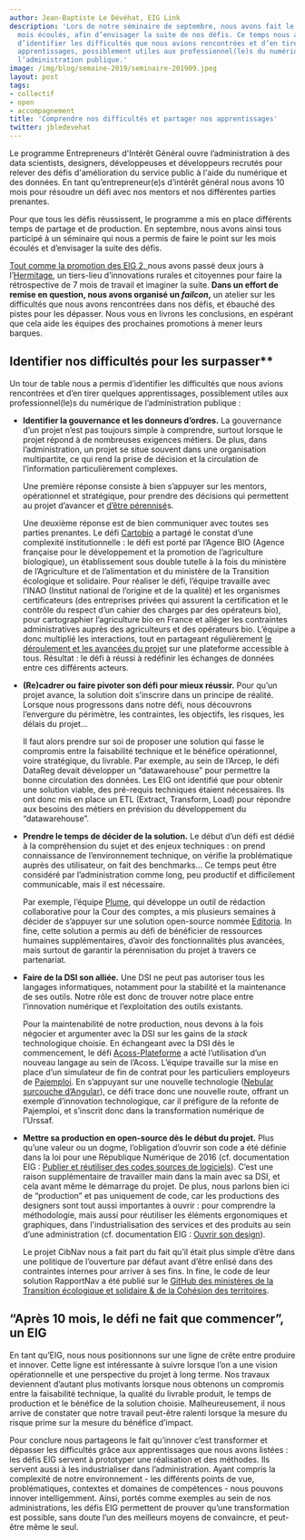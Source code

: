 ```yaml
---
author: Jean-Baptiste Le Dévéhat, EIG Link
description: 'Lors de notre séminaire de septembre, nous avons fait le point sur nos 
  mois écoulés, afin d’envisager la suite de nos défis. Ce temps nous a aussi permis 
  d’identifier les difficultés que nous avions rencontrées et d’en tirer quelques 
  apprentissages, possiblement utiles aux professionnel(le)s du numérique de 
  l’administration publique.'
image: /img/blog/semaine-2019/seminaire-201909.jpeg
layout: post
tags:
- collectif
- open 
- accompagnement
title: 'Comprendre nos difficultés et partager nos apprentissages'
twitter: jbledevehat
---
```

 

Le programme Entrepreneurs d'Intérêt Général ouvre l’administration à des data scientists, designers, développeuses et développeurs recrutés pour relever des défis d'amélioration du service public à l'aide du numérique et des données. En tant qu’entrepreneur(e)s d’intérêt général nous avons 10 mois pour résoudre un défi avec nos mentors et nos différentes parties prenantes.

Pour que tous les défis réussissent, le programme a mis en place différents temps de partage et de production. En septembre, nous avons ainsi tous participé à un séminaire qui nous a permis de faire le point sur les mois écoulés et d’envisager la suite des défis. 

[Tout comme la promotion des EIG 2, ](https://entrepreneur-interet-general.etalab.gouv.fr/blog/2018/09/24/retrospective-defis-eig2.html)nous avons passé deux jours à l’[Hermitage](https://www.hermitagelelab.com/), un tiers-lieu d’innovations rurales et citoyennes pour faire la rétrospective de 7 mois de travail et imaginer la suite. **Dans un effort de remise en question, nous avons organisé un _failcon_,** un atelier sur les difficultés que nous avons rencontrées dans nos défis, et ébauché des pistes pour les dépasser. Nous vous en livrons les conclusions, en espérant que cela aide les équipes des prochaines promotions à mener leurs barques. 

## Identifier nos difficultés pour les surpasser**

Un tour de table nous a permis d’identifier les difficultés que nous avions rencontrées et d’en tirer quelques apprentissages, possiblement utiles aux professionnel(le)s du numérique de l’administration publique :



*   **Identifier la gouvernance et les donneurs d’ordres.** La gouvernance d’un projet n’est pas toujours simple à comprendre, surtout lorsque le projet répond à de nombreuses exigences métiers. De plus, dans l’administration, un projet se situe souvent dans une organisation multipartite, ce qui rend la prise de décision et la circulation de l’information particulièrement complexes. 

    Une première réponse consiste à bien s’appuyer sur les mentors, opérationnel et stratégique, pour prendre des décisions qui permettent au projet d’avancer et [d’être pérennisé](https://entrepreneur-interet-general.etalab.gouv.fr/blog/2019/05/20/session-perennisation-defis-eig-3.html)s.


    Une deuxième réponse est de bien communiquer avec toutes ses parties prenantes. Le défi [Cartobio](https://entrepreneur-interet-general.etalab.gouv.fr/defis/2019/cartobio.html) a partagé le constat d’une complexité institutionnelle : le défi est porté par l’Agence BIO (Agence française pour le développement et la promotion de l’agriculture biologique), un établissement sous double tutelle à la fois du ministère de l’Agriculture et de l’alimentation et du ministère de la Transition écologique et solidaire. Pour réaliser le défi, l’équipe travaille avec l’INAO (Institut national de l’origine et de la qualité) et les organismes certificateurs (des entreprises privées qui assurent la certification et le contrôle du respect d’un cahier des charges par des opérateurs bio), pour cartographier l’agriculture bio en France et alléger les contraintes administratives auprès des agriculteurs et des opérateurs bio. L’équipe a donc multiplié les interactions, tout en partageant régulièrement [le déroulement et les avancées du projet](http://cartobio.org/) sur une plateforme accessible à tous. Résultat : le défi à réussi à redéfinir les échanges de données entre ces différents acteurs.  

*   **(Re)cadrer ou faire pivoter son défi pour mieux réussir.** Pour qu’un projet avance, la solution doit s’inscrire dans un principe de réalité. Lorsque nous progressons dans notre défi, nous découvrons l’envergure du périmètre, les contraintes, les objectifs, les risques, les délais du projet... 

    Il faut alors prendre sur soi de proposer une solution qui fasse le compromis entre la faisabilité technique et le bénéfice opérationnel, voire stratégique, du livrable. Par exemple, au sein de l’Arcep, le défi DataReg devait développer un “datawarehouse” pour permettre la bonne circulation des données. Les EIG ont identifié que pour obtenir une solution viable, des pré-requis techniques étaient nécessaires. Ils ont donc mis en place un ETL (Extract, Transform, Load) pour répondre aux besoins des métiers en prévision du développement du “datawarehouse”. 


*   **Prendre le temps de décider de la solution.** Le début d’un défi est dédié à la compréhension du sujet et des enjeux techniques : on prend connaissance de l’environnement technique, on vérifie la problématique auprès des utilisateur, on fait des benchmarks... Ce temps peut être considéré par l’administration comme long, peu productif et difficilement communicable, mais il est nécessaire. 

    Par exemple, l’équipe [Plume](https://entrepreneur-interet-general.etalab.gouv.fr/defis/2019/plume.html), qui développe un outil de rédaction collaborative pour la Cour des comptes, a mis plusieurs semaines à décider de s’appuyer sur une solution open-source nommée [Editoria](https://editoria.pub/). In fine, cette solution a permis au défi de bénéficier de ressources humaines supplémentaires, d’avoir des fonctionnalités plus avancées, mais surtout de garantir la pérennisation du projet à travers ce partenariat.

*   **Faire de la DSI son alliée.** Une DSI ne peut pas autoriser tous les langages informatiques, notamment pour la stabilité et la maintenance de ses outils. Notre rôle est donc de trouver notre place entre l’innovation numérique et l’exploitation des outils existants. 

    Pour la maintenabilité de notre production, nous devons à la fois négocier et argumenter avec la DSI sur les gains de la _stack_ technologique choisie. En échangeant avec la DSI dès le commencement, le défi [Acoss-Plateforme](https://entrepreneur-interet-general.etalab.gouv.fr/defis/2019/acossplateforme.html) a acté l’utilisation d’un nouveau langage au sein de l’Acoss. L’équipe travaille sur la mise en place d’un simulateur de fin de contrat pour les particuliers employeurs de [Pajemploi](https://www.pajemploi.urssaf.fr/). En s’appuyant sur une nouvelle technologie ([Nebular surcouche d’Angular](https://akveo.github.io/nebular/)), ce défi trace donc une nouvelle route, offrant un exemple d’innovation technologique, car il préfigure de la refonte de Pajemploi, et s’inscrit donc dans la transformation numérique de l’Urssaf.

*   **Mettre sa production en open-source dès le début du projet.** Plus qu’une valeur ou un dogme, l’obligation d’ouvrir son code a été définie dans la loi pour une République Numérique de 2016 (cf. documentation EIG : [Publier et réutiliser des codes sources de logiciels](https://doc.eig-forever.org/opensource.html#dans-quels-cas-ne-pas-publier)). C’est une raison supplémentaire de travailler main dans la main avec sa DSI, et cela avant même le démarrage du projet. De plus, nous parlons bien ici de “production” et pas uniquement de code, car les productions des designers sont tout aussi importantes à ouvrir : pour comprendre la méthodologie, mais aussi pour réutiliser les éléments ergonomiques et graphiques, dans l'industrialisation des services et des produits au sein d’une administration (cf. documentation EIG : [Ouvrir son design](https://doc.eig-forever.org/design.html#ouvrir-son-design)).

    Le projet CibNav nous a fait part du fait qu’il était plus simple d’être dans une politique de l’ouverture par défaut avant d’être enlisé dans des contraintes internes pour arriver à ses fins. In fine, le code de leur solution RapportNav a été publié sur le [GitHub des ministères de la Transition écologique et solidaire & de la Cohésion des territoires](https://github.com/MTES-MCT/rapportNav). 



## “Après 10 mois, le défi ne fait que commencer”, un EIG


En tant qu’EIG, nous nous positionnons sur une ligne de crête entre produire et innover. Cette ligne est intéressante à suivre lorsque l’on a une vision opérationnelle et une perspective du projet à long terme. Nos travaux deviennent d’autant plus motivants lorsque nous obtenons un compromis entre la faisabilité technique, la qualité du livrable produit, le temps de production et le bénéfice de la solution choisie. Malheureusement, il nous arrive de constater que notre travail peut-être ralenti lorsque la mesure du risque prime sur la mesure du bénéfice d’impact.

Pour conclure nous partageons le fait qu’innover c’est transformer et dépasser les difficultés grâce aux apprentissages que nous avons listées : les défis EIG servent à prototyper une réalisation et des méthodes. Ils servent aussi à les industrialiser dans l’administration. Ayant compris la complexité de notre environnement - les différents points de vue, problématiques, contextes et domaines de compétences - nous pouvons innover intelligemment. Ainsi, portés comme exemples au sein de nos administrations, les défis EIG permettent de prouver qu’une transformation est possible, sans doute l’un des meilleurs moyens de convaincre, et peut-être même le seul.
